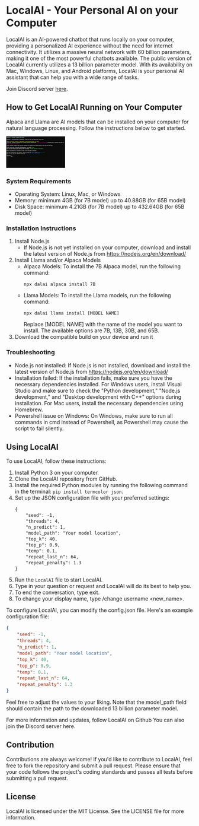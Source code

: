 # LocalAI - Your Personal AI on your Computer

LocalAI is an AI-powered chatbot that runs locally on your computer, providing a personalized AI experience without the need for internet connectivity. It utilizes a massive neural network with 60 billion parameters, making it one of the most powerful chatbots available. The public version of LocalAI currently utilizes a 13 billion parameter model. With its availability on Mac, Windows, Linux, and Android platforms, LocalAI is your personal AI assistant that can help you with a wide range of tasks.

Join Discord server [here](https://discord.gg/sHnj5YjchQ).

## How to Get LocalAI Running on Your Computer

Alpaca and Llama are AI models that can be installed on your computer for natural language processing. Follow the instructions below to get started.

![localAI](./docs/localAI.gif)

### System Requirements

- Operating System: Linux, Mac, or Windows
- Memory: minimum 4GB (for 7B model) up to 40.88GB (for 65B model)
- Disk Space: minimum 4.21GB (for 7B model) up to 432.64GB (for 65B model)

### Installation Instructions

1. Install Node.js
    - If Node.js is not yet installed on your computer, download and install the latest version of Node.js from https://nodejs.org/en/download/
2. Install Llama and/or Alpaca Models
    - Alpaca Models: To install the 7B Alpaca model, run the following command:
      ```
      npx dalai alpaca install 7B
      ```
    - Llama Models: To install the Llama models, run the following command:
      ```
      npx dalai llama install [MODEL NAME]
      ```
      Replace [MODEL NAME] with the name of the model you want to install. The available options are 7B, 13B, 30B, and 65B.
3. Download the compatible build on your device and run it

### Troubleshooting

- Node.js not installed: If Node.js is not installed, download and install the latest version of Node.js from https://nodejs.org/en/download/
- Installation failed: If the installation fails, make sure you have the necessary dependencies installed. For Windows users, install Visual Studio and make sure to check the "Python development," "Node.js development," and "Desktop development with C++" options during installation. For Mac users, install the necessary dependencies using Homebrew.
- Powershell issue on Windows: On Windows, make sure to run all commands in cmd instead of Powershell, as Powershell may cause the script to fail silently.

## Using LocalAI

To use LocalAI, follow these instructions:

1. Install Python 3 on your computer.
2. Clone the LocalAI repository from GitHub.
3. Install the required Python modules by running the following command in the terminal: `pip install termcolor json`.
4. Set up the JSON configuration file with your preferred settings:
    ```
    {
        "seed": -1,
        "threads": 4,
        "n_predict": 1,
        "model_path": "Your model location",
        "top_k": 40,
        "top_p": 0.9,
        "temp": 0.1,
        "repeat_last_n": 64,
        "repeat_penalty": 1.3
    }
    ```
5. Run the `LocalAI` file to start LocalAI.
6. Type in your question or request and LocalAI will do its best to help you.
7. To end the conversation, type exit.
8. To change your display name, type /change username <new_name>.

To configure LocalAI, you can modify the config.json file. Here's an example configuration file:

```json
{
    "seed": -1,
    "threads": 4,
    "n_predict": 1,
    "model_path": "Your model location",
    "top_k": 40,
    "top_p": 0.9,
    "temp": 0.1,
    "repeat_last_n": 64,
    "repeat_penalty": 1.3
}
```

Feel free to adjust the values to your liking. Note that the model_path field should contain the path to the downloaded 13 billion parameter model.

For more information and updates, follow LocalAI on Github  You can also join the Discord server here.

## Contribution
Contributions are always welcome! If you'd like to contribute to LocalAI, feel free to fork the repository and submit a pull request. Please ensure that your code follows the project's coding standards and passes all tests before submitting a pull request.

## License
LocalAI is licensed under the MIT License. See the LICENSE file for more information.

